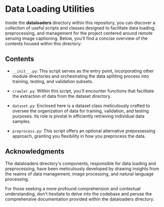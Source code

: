 # Data Loading Utilities

Inside the **dataloaders** directory within this repository, you can discover a collection of useful scripts and classes designed to facilitate data loading, preprocessing, and management for the project centered around remote sensing image captioning. Below, you'll find a concise overview of the contents housed within this directory:

## Contents
- `__init__.py`: This script serves as the entry point, incorporating other module directories and orchestrating the data splitting process into training, testing, and validation subsets.

- `crawler.py`: Within this script, you'll encounter functions that facilitate the extraction of data from the dataset directory.

- `dataset.py`: Enclosed here is a dataset class meticulously crafted to oversee the organization of data for training, validation, and testing purposes. Its role is pivotal in efficiently retrieving individual data samples.

- `preprocess.py`: This script offers an optional alternative prepossessing approach, granting you flexibility in how you preprocess the data.

## Acknowledgments

The dataloaders directory's components, responsible for data loading and preprocessing, have been meticulously developed by drawing insights from the realms of data management, image processing, and natural language processing.

For those seeking a more profound comprehension and contextual understanding, don't hesitate to delve into the codebase and peruse the comprehensive documentation provided within the dataloaders directory.
